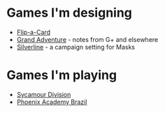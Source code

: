 <!-- TITLE: Games -->
<!-- SUBTITLE: A quick summary of Games -->

# Games I'm designing
* [Flip-a-Card](games/flip-a-card)
* [Grand Adventure](games/grand-adventure) - notes from G+ and elsewhere
* [Silverline](games/silverline) - a campaign setting for Masks

# Games I'm playing
* [Sycamour Division](games/sycamour-division)
* [Phoenix Academy Brazil](games/pa-brazil)
